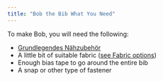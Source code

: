 ```yaml
---
title: "Bob the Bib What You Need"
---
```


To make Bob, you will need the following:

- [Grundlegendes Nähzubehör](/docs/sewing/basic-sewing-supplies)
- A little bit of suitable fabric ([see Fabric options](/docs/patterns/aaron/fabric))
- Enough bias tape to go around the entire bib
- A snap or other type of fastener
